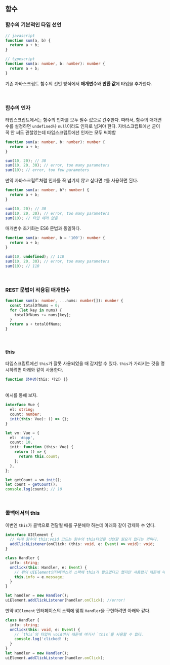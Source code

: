 ## 함수

### 함수의 기본적인 타입 선언

```typescript
// javascript
function sum(a, b) {
  return a + b;
}

// typescript
function sum(a: number, b: number): number {
  return a + b;
}
```

기존 자바스크립트 함수의 선언 방식에서 **매개변수**와 **반환 값**에 타입을 추가한다.

<br>

### 함수의 인자

타입스크립트에서는 함수의 인자를 모두 필수 값으로 간주한다. 따라서, 함수의 매개변수를 설정하면 `undefined`나 `null`이라도 인자로 넘겨야 한다.
자바스크립트에선 굳이 꼭 안 써도 괜찮았는데 타입스크립트에선 인자는 모두 써야함

```typescript
function sum(a: number, b: number): number {
  return a + b;
}

sum(10, 20); // 30
sum(10, 20, 30); // error, too many parameters
sum(10); // error, too few parameters
```

만약 자바스크립트처럼 인자를 꼭 넘기지 않고 싶다면 `?`를 사용하면 된다.

```typescript
function sum(a: number, b?: number) {
  return a + b;
}

sum(10, 20); // 30
sum(10, 20, 30); // error, too many parameters
sum(10); // 타입 에러 없음
```

매개변수 초기화는 ES6 문법과 동일하다.

```typescript
function sum(a: number, b = '100'): number {
  return a + b;
}

sum(10, undefined); // 110
sum(10, 20, 30); // error, too many parameters
sum(10); // 110
```

<br>

### REST 문법이 적용된 매개변수

```typescript
function sum(a: number, ...nums: number[]): number {
  const totalOfNums = 0;
  for (let key in nums) {
    totalOfNums += nums[key];
  }
  return a + totalOfNums;
}
```

<br>

### this

타입스크립트에선 `this`가 잘못 사용되었을 때 감지할 수 있다.
`this`가 가리키는 것을 명시하려면 아래와 같이 사용한다.

```typescript
function 함수명(this: 타입) {}
```

<br>
예시를 통해 보자.

<br>

```typescript
interface Vue {
  el: string;
  count: number;
  init(this: Vue): () => {};
}

let vm: Vue = {
  el: '#app',
  count: 10,
  init: function (this: Vue) {
    return () => {
      return this.count;
    };
  },
};

let getCount = vm.init();
let count = getCount();
console.log(count); // 10
```

<br>

### 콜백에서의 this

이번엔 `this`가 콜백으로 전달될 때를 구분해야 하는데 아래와 같이 강제하 수 있다.

```typescript
interface UIElement {
  // 아래 함수의 this:void 코드는 함수의 this타입을 선언할 필요가 없다는 의미다.
  addClickListener(onClick: (this: void, e: Event) => void): void;
}

class Handler {
  info: string;
  onClick(this: Handler, e: Event) {
    // 위의 UIElement인터페이스의 스팩에 this가 필요없다고 했지만 사용했기 때문에 에러가 발생한다.
    this.info = e.message;
  }
}

let handler = new Handler();
uiElement.addClickListener(handler.onClick); //error!
```

만약 `UIElement` 인터페이스의 스펙에 맞춰 `Handler`을 구현하려면 아래와 같다.

```typescript
class Handler {
  info: string;
  onClick(this: void, e: Event) {
    // `this`의 타입이 void이기 때문에 여기서 `this`를 사용할 수 없다.
    console.log('clicked!');
  }
}
let handler = new Handler();
uiElement.addClickListener(handler.onClick);
```
